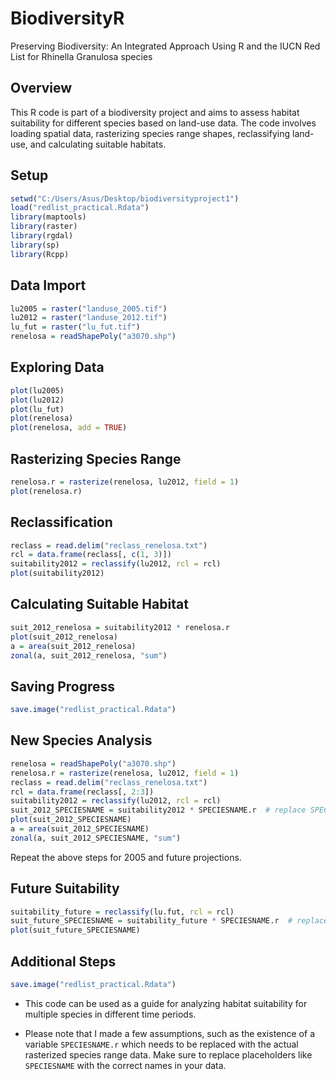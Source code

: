 # BiodiversityR
Preserving Biodiversity: An Integrated Approach Using R and the IUCN Red List for Rhinella Granulosa species


## Overview
This R code is part of a biodiversity project and aims to assess habitat suitability for different species based on land-use data. The code involves loading spatial data, rasterizing species range shapes, reclassifying land-use, and calculating suitable habitats.

## Setup
```R
setwd("C:/Users/Asus/Desktop/biodiversityproject1")
load("redlist_practical.Rdata")
library(maptools)
library(raster)
library(rgdal)
library(sp)
library(Rcpp)
```
## Data Import

```R
lu2005 = raster("landuse_2005.tif")
lu2012 = raster("landuse_2012.tif")
lu_fut = raster("lu_fut.tif")
renelosa = readShapePoly("a3070.shp")
```

## Exploring Data

```R
plot(lu2005)
plot(lu2012)
plot(lu_fut)
plot(renelosa)
plot(renelosa, add = TRUE)
```

## Rasterizing Species Range

```R
renelosa.r = rasterize(renelosa, lu2012, field = 1)
plot(renelosa.r)
```

## Reclassification

```R
reclass = read.delim("reclass_renelosa.txt")
rcl = data.frame(reclass[, c(1, 3)])
suitability2012 = reclassify(lu2012, rcl = rcl)
plot(suitability2012)
```

## Calculating Suitable Habitat

```R
suit_2012_renelosa = suitability2012 * renelosa.r
plot(suit_2012_renelosa)
a = area(suit_2012_renelosa)
zonal(a, suit_2012_renelosa, "sum")
```

## Saving Progress
```R
save.image("redlist_practical.Rdata")
```

## New Species Analysis

```R
renelosa = readShapePoly("a3070.shp")
renelosa.r = rasterize(renelosa, lu2012, field = 1)
reclass = read.delim("reclass_renelosa.txt")
rcl = data.frame(reclass[, 2:3])
suitability2012 = reclassify(lu2012, rcl = rcl)
suit_2012_SPECIESNAME = suitability2012 * SPECIESNAME.r  # replace SPECIESNAME with the actual species name
plot(suit_2012_SPECIESNAME)
a = area(suit_2012_SPECIESNAME)
zonal(a, suit_2012_SPECIESNAME, "sum")
```
Repeat the above steps for 2005 and future projections.

## Future Suitability
```R
suitability_future = reclassify(lu.fut, rcl = rcl)
suit_future_SPECIESNAME = suitability_future * SPECIESNAME.r  # replace SPECIESNAME with the actual species name
plot(suit_future_SPECIESNAME)
```

## Additional Steps

```R
save.image("redlist_practical.Rdata")
```
- This code can be used as a guide for analyzing habitat suitability for multiple species in different time periods.

- Please note that I made a few assumptions, such as the existence of a variable `SPECIESNAME.r` which needs to be replaced with the actual rasterized species range data. Make sure to replace placeholders like `SPECIESNAME` with the correct names in your data.

